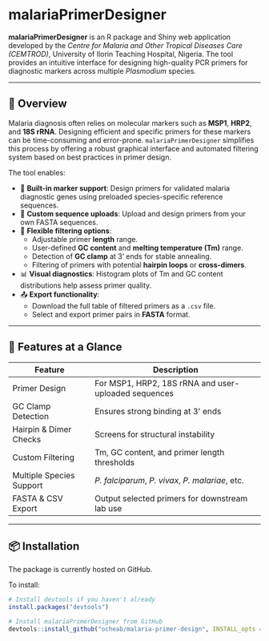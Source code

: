 # malariaPrimerDesigner

**malariaPrimerDesigner** is an R package and Shiny web application developed by the *Centre for Malaria and Other Tropical Diseases Care (CEMTROD)*, University of Ilorin Teaching Hospital, Nigeria. The tool provides an intuitive interface for designing high-quality PCR primers for diagnostic markers across multiple *Plasmodium* species.

---

## 🔬 Overview

Malaria diagnosis often relies on molecular markers such as **MSP1**, **HRP2**, and **18S rRNA**. Designing efficient and specific primers for these markers can be time-consuming and error-prone. `malariaPrimerDesigner` simplifies this process by offering a robust graphical interface and automated filtering system based on best practices in primer design.

The tool enables:

- 📂 **Built-in marker support**: Design primers for validated malaria diagnostic genes using preloaded species-specific reference sequences.
- 📁 **Custom sequence uploads**: Upload and design primers from your own FASTA sequences.
- 🧬 **Flexible filtering options**:
  - Adjustable primer **length** range.
  - User-defined **GC content** and **melting temperature (Tm)** range.
  - Detection of **GC clamp** at 3’ ends for stable annealing.
  - Filtering of primers with potential **hairpin loops** or **cross-dimers**.
- 📊 **Visual diagnostics**: Histogram plots of Tm and GC content distributions help assess primer quality.
- 📤 **Export functionality**:
  - Download the full table of filtered primers as a `.csv` file.
  - Select and export primer pairs in **FASTA** format.

---

## 🧪 Features at a Glance

| Feature                  | Description                                                 |
|--------------------------|-------------------------------------------------------------|
| Primer Design            | For MSP1, HRP2, 18S rRNA and user-uploaded sequences        |
| GC Clamp Detection       | Ensures strong binding at 3' ends                           |
| Hairpin & Dimer Checks   | Screens for structural instability                          |
| Custom Filtering         | Tm, GC content, and primer length thresholds                |
| Multiple Species Support | *P. falciparum*, *P. vivax*, *P. malariae*, etc.            |
| FASTA & CSV Export       | Output selected primers for downstream lab use              |

---

## 📦 Installation

The package is currently hosted on GitHub.

To install:

```r
# Install devtools if you haven't already
install.packages("devtools")

# Install malariaPrimerDesigner from GitHub
devtools::install_github("ocheab/malaria-primer-design", INSTALL_opts = "--no-staged-install")
